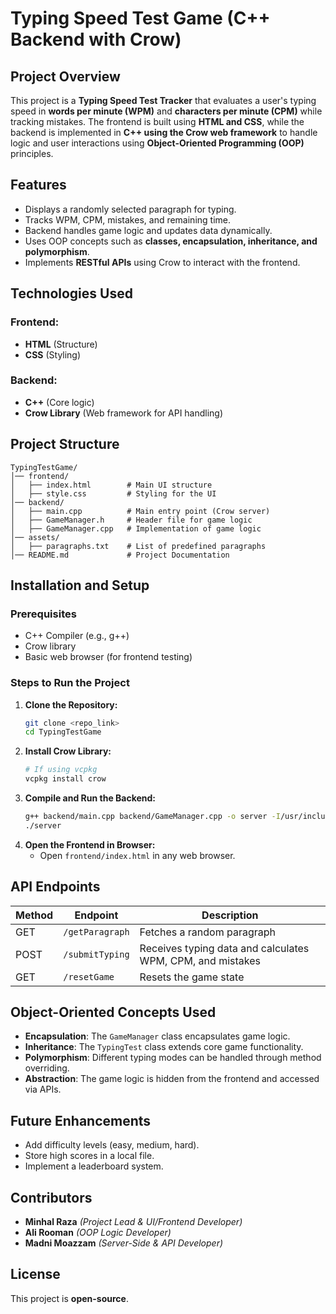 # Typing Speed Test Game (C++ Backend with Crow)

## Project Overview
This project is a **Typing Speed Test Tracker** that evaluates a user's typing speed in **words per minute (WPM)** and **characters per minute (CPM)** while tracking mistakes. The frontend is built using **HTML and CSS**, while the backend is implemented in **C++ using the Crow web framework** to handle logic and user interactions using **Object-Oriented Programming (OOP)** principles.

## Features
- Displays a randomly selected paragraph for typing.
- Tracks WPM, CPM, mistakes, and remaining time.
- Backend handles game logic and updates data dynamically.
- Uses OOP concepts such as **classes, encapsulation, inheritance, and polymorphism**.
- Implements **RESTful APIs** using Crow to interact with the frontend.

## Technologies Used
### Frontend:
- **HTML** (Structure)
- **CSS** (Styling)

### Backend:
- **C++** (Core logic)
- **Crow Library** (Web framework for API handling)

## Project Structure
```
TypingTestGame/
│── frontend/
│   ├── index.html        # Main UI structure
│   ├── style.css         # Styling for the UI
│── backend/
│   ├── main.cpp          # Main entry point (Crow server)
│   ├── GameManager.h     # Header file for game logic
│   ├── GameManager.cpp   # Implementation of game logic
│── assets/
│   ├── paragraphs.txt    # List of predefined paragraphs
│── README.md             # Project Documentation
```

## Installation and Setup
### Prerequisites
- C++ Compiler (e.g., g++)
- Crow library
- Basic web browser (for frontend testing)

### Steps to Run the Project
1. **Clone the Repository:**
   ```sh
   git clone <repo_link>
   cd TypingTestGame
   ```
2. **Install Crow Library:**
   ```sh
   # If using vcpkg
   vcpkg install crow
   ```
3. **Compile and Run the Backend:**
   ```sh
   g++ backend/main.cpp backend/GameManager.cpp -o server -I/usr/include -L/usr/lib -lcrow -std=c++17
   ./server
   ```
4. **Open the Frontend in Browser:**
   - Open `frontend/index.html` in any web browser.

## API Endpoints
| Method | Endpoint | Description |
|--------|----------|-------------|
| GET | `/getParagraph` | Fetches a random paragraph |
| POST | `/submitTyping` | Receives typing data and calculates WPM, CPM, and mistakes |
| GET | `/resetGame` | Resets the game state |

## Object-Oriented Concepts Used
- **Encapsulation**: The `GameManager` class encapsulates game logic.
- **Inheritance**: The `TypingTest` class extends core game functionality.
- **Polymorphism**: Different typing modes can be handled through method overriding.
- **Abstraction**: The game logic is hidden from the frontend and accessed via APIs.

## Future Enhancements
- Add difficulty levels (easy, medium, hard).
- Store high scores in a local file.
- Implement a leaderboard system.

## Contributors
- **Minhal Raza** *(Project Lead & UI/Frontend Developer)*
- **Ali Rooman** *(OOP Logic Developer)*
- **Madni Moazzam** *(Server-Side & API Developer)*

## License
This project is **open-source**.

